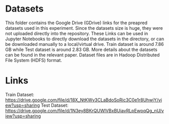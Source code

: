 # Datasets
This folder contains the Google Drive (GDrive) links for the preapred datasets used in this experiment. Since the datasets size is huge, they were not uploaded directly into the repository. These Links can be used in Jupyter Notebooks to directly download the datasets in the directory, or can be downloaded manually to a local/virtual drive. Train dataset is around 7.86 GB while Test dataset is around 2.83 GB. More details about the datasets can be found in the relevant paper. Dataset files are in Hadoop Distributed File System (HDFS) format.

# Links
Train Dataset: https://drive.google.com/file/d/18X_NtKWv3CLaBdoSoRic3C0e1r8UhwjY/view?usp=sharing
Test Dataset: https://drive.google.com/file/d/1N3ey8BKrQUWlVBxBUiavRLpEwpqQg_nU/view?usp=sharing
